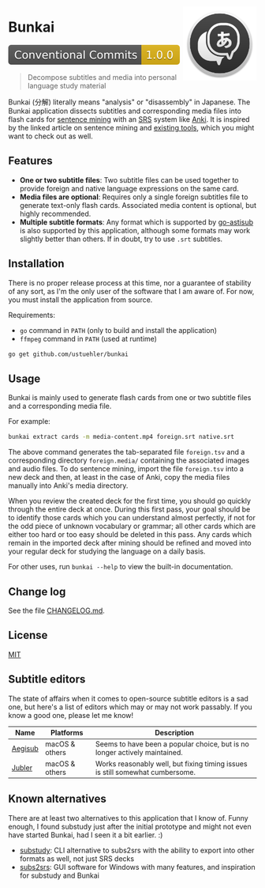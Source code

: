 <a href="https://commons.wikimedia.org/wiki/File:Subtitleslogo.svg"><img src=".img/Subtitleslogo.svg" align="right" width="150px"/></a>

# Bunkai
[![Conventional Commits](.img/Conventional%20Commits-1.0.0-yellow.svg)](https://conventionalcommits.org)
> Decompose subtitles and media into personal language study material

Bunkai (分解) literally means "analysis" or "disassembly" in Japanese. The Bunkai
application dissects subtitles and corresponding media files into flash cards
for [sentence mining][1] with an [SRS][2] system like [Anki][3]. It is inspired
by the linked article on sentence mining and [existing tools][4], which you
might want to check out as well.

[1]: https://massimmersionapproach.com/table-of-contents/stage-1/jp-quickstart-guide/#sentence-mining
[2]: https://en.wikipedia.org/wiki/Spaced_repetition
[3]: https://ankiweb.net/
[4]: #known-alternatives

## Features
- **One or two subtitle files**: Two subtitle files can be used together to
  provide foreign and native language expressions on the same card.
- **Media files are optional**: Requires only a single foreign subtitles file to
  generate text-only flash cards. Associated media content is optional, but
  highly recommended.
- **Multiple subtitle formats**: Any format which is supported by [go-astisub][5]
  is also supported by this application, although some formats may work slightly
  better than others. If in doubt, try to use `.srt` subtitles.

[5]: https://github.com/asticode/go-astisub

## Installation
There is no proper release process at this time, nor a guarantee of stability
of any sort, as I'm the only user of the software that I am aware of. For now,
you must install the application from source.

Requirements:
- `go` command in `PATH` (only to build and install the application)
- `ffmpeg` command in `PATH` (used at runtime)

```bash
go get github.com/ustuehler/bunkai
```

## Usage
Bunkai is mainly used to generate flash cards from one or two subtitle files
and a corresponding media file.

For example:

```bash
bunkai extract cards -m media-content.mp4 foreign.srt native.srt
```

The above command generates the tab-separated file `foreign.tsv` and a
corresponding directory `foreign.media/` containing the associated images and
audio files. To do sentence mining, import the file `foreign.tsv` into a new
deck and then, at least in the case of Anki, copy the media files manually into
Anki's media directory.

When you review the created deck for the first time, you should go quickly
through the entire deck at once. During this first pass, your goal should be
to identify those cards which you can understand almost perfectly, if not for
the odd piece of unknown vocabulary or grammar; all other cards which are
either too hard or too easy should be deleted in this pass. Any cards which
remain in the imported deck after mining should be refined and moved into your
regular deck for studying the language on a daily basis.

For other uses, run `bunkai --help` to view the built-in documentation.

## Change log
See the file [CHANGELOG.md](CHANGELOG.md).

## License
[MIT](LICENSE)

## Subtitle editors
The state of affairs when it comes to open-source subtitle editors is a sad
one, but here's a list of editors which may or may not work passably. If you
know a good one, please let me know!

| Name | Platforms | Description |
| ---- | --------- | ----------- |
| [Aegisub](http://www.aegisub.org/) | macOS & others | Seems to have been a popular choice, but is no longer actively maintained. |
| [Jubler](https://www.jubler.org/) | macOS & others | Works reasonably well, but fixing timing issues is still somewhat cumbersome. |

## Known alternatives
There are at least two alternatives to this application that I know of.
Funny enough, I found substudy just after the initial prototype and might
not even have started Bunkai, had I seen it a bit earlier. :)

- [substudy](https://github.com/emk/subtitles-rs/tree/master/substudy): CLI alternative to subs2srs with the ability to export into other formats as well, not just SRS decks
- [subs2srs](http://subs2srs.sourceforge.net/): GUI software for Windows with many features, and inspiration for substudy and Bunkai
